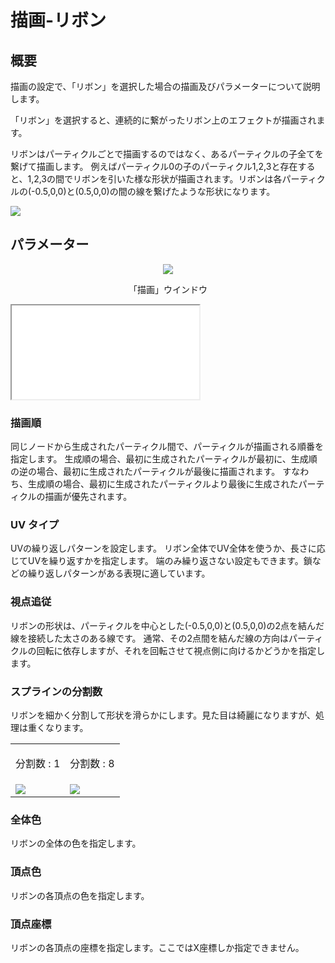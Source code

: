 ﻿
# 描画-リボン

## 概要

描画の設定で、「リボン」を選択した場合の描画及びパラメーターについて説明します。

「リボン」を選択すると、連続的に繋がったリボン上のエフェクトが描画されます。

リボンはパーティクルごとで描画するのではなく、あるパーティクルの子全てを繋げて描画します。 例えばパーティクル0の子のパーティクル1,2,3と存在すると、1,2,3の間でリボンを引いた様な形状が描画されます。リボンは各パーティクルの(-0.5,0,0)と(0.5,0,0)の間の線を繋げたような形状になります。

![](../../img/Reference/renderRibbon.png)

## パラメーター
<div align="center">
<img src="../../img/Reference/Render/panel_ribbon_ja.png">
<p>「描画」ウインドウ</p>
</div>

<iframe src='../../Effects/viewer_ja.html#References/Render/ribbon_render.efkefc' class='effect'></iframe>

### 描画順

同じノードから生成されたパーティクル間で、パーティクルが描画される順番を指定します。 生成順の場合、最初に生成されたパーティクルが最初に、生成順の逆の場合、最初に生成されたパーティクルが最後に描画されます。 すなわち、生成順の場合、最初に生成されたパーティクルより最後に生成されたパーティクルの描画が優先されます。

### UV タイプ

UVの繰り返しパターンを設定します。
リボン全体でUV全体を使うか、長さに応じてUVを繰り返すかを指定します。
端のみ繰り返さない設定もできます。鎖などの繰り返しパターンがある表現に適しています。

### 視点追従

リボンの形状は、パーティクルを中心とした(-0.5,0,0)と(0.5,0,0)の2点を結んだ線を接続した太さのある線です。 通常、その2点間を結んだ線の方向はパーティクルの回転に依存しますが、それを回転させて視点側に向けるかどうかを指定します。

### スプラインの分割数

リボンを細かく分割して形状を滑らかにします。見た目は綺麗になりますが、処理は重くなります。

<table>

<tbody>

<tr>

<td>

分割数 : 1

</td>

<td>

分割数 : 8

</td>

</tr>

<tr>

<td><img src="../../img/Reference/ribbon_track_division_1.png"/></td>

<td><img src="../../img/Reference/ribbon_track_division_8.png"/></td>

</tr>

</tbody>

</table>

### 全体色

リボンの全体の色を指定します。

### 頂点色

リボンの各頂点の色を指定します。

### 頂点座標

リボンの各頂点の座標を指定します。ここではX座標しか指定できません。

